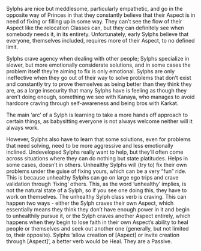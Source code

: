 Sylphs are nice but meddlesome, particularly empathetic, and go in the opposite way of Princes in that they constantly believe that their Aspect is in need of fixing or filling up in some way. They can’t see the flow of their Aspect like the relocation Classes can, but they can definitely see when somebody needs it, in its entirety. Unfortunately, early Sylphs believe that everyone, themselves included, requires more of their Aspect, to no defined limit. 

Sylphs crave agency when dealing with other people; Sylphs specialize in slower, but more emotionally considerate solutions, and in some cases the problem itself they’re aiming to fix is only emotional. Sylphs are only ineffective when they go out of their way to solve problems that don’t exist and constantly try to prove themselves as being better than they think they are, as a large insecurity that many Sylphs have is feeling as though they aren’t doing enough, something we see with Kanaya, who manages to avoid hardcore craving through self-awareness and being bros with Karkat.

The main ‘arc’ of a Sylph is learning to take a more hands off approach to certain things, as babysitting everyone is not always welcome neither will it always work.

However, Sylphs also have to learn that some solutions, even for problems that need solving, need to be more aggressive and less emotionally inclined. Undeveloped Sylphs really want to help, but they’ll often come across situations where they can do nothing but state platitudes. Helps in some cases, doesn’t in others. Unhealthy Sylphs will (try to) fix their own problems under the guise of fixing yours, which can be a very “fun” ride. This is because unhealthy Sylphs can go on large ego trips and crave validation through ‘fixing’ others. This, as the word ‘unhealthy’ implies, is not the natural state of a Sylph, so if you see one doing this, they have to work on themselves.
The unhealthy Sylph class verb is craving. This can happen two ways - either the Sylph craves their own Aspect, which essentially means they think they don’t have enough power in it and begin to unhealthily pursue it, or the Sylph craves another Aspect entirely, which happens when they begin to lose faith in their own Aspect’s ability to heal people or themselves and seek out another one (generally, but not limited to, their opposite).
Sylphs ‘allow creation of [Aspect] or invite creation through [Aspect]’, a better verb would be Heal. They are a Passive.